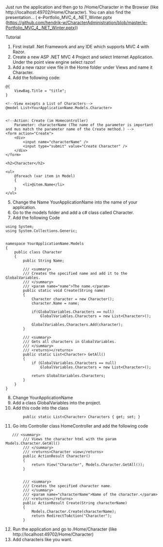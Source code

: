 Just run the application and then go to /Home/Character in the Browser (like http://localhost:49702/Home/Character).
You can also find the presentation... ( e-Portfolio_MVC_4_.NET_Winter.pptx (https://github.com/hendrik-w/CharacterAdministration/blob/master/e-Portfolio_MVC_4_.NET_Winter.pptx))

Tutorial
1. First install .Net Framework and any IDE which supports MVC 4 with Razor. 
2. Create a new ASP .NET MVC 4 Project and select Internet Application. Under the point view engine select razor!
3. Add a new razor view file in the Home folder under Views and name it Character.
4. Add the following code:
```
@{
    ViewBag.Title = "title";
}

<!--View excepts a List of Characters-->
@model List<YourApplicationName.Models.Character>


<!--Action: Create (im Homecontroller)
    Parameter: characterName (The name of the parameter is important and mus match the parameter name of the Create method.) -->
<form action="Create">
    <div>
        <input name="characterName" />
        <input type="submit" value="Create Character" />
    </div>
</form>

<h2>Character</h2>

<ul>
    @foreach (var item in Model)
    {
        <li>@item.Name</li>
    }
</ul>
```

5. Change the Name YourApplicationName into the name of your application.
6. Go to the models folder and add a c# class called Character.
7. Add the following Code

```
using System;
using System.Collections.Generic;


namespace YourApplicationName.Models
{
    public class Character
    {
        public String Name;

        /// <summary>
        /// Creates the specified name and add it to the GlobalVariables.
        /// </summary>
        /// <param name="name">The name.</param>
        public static void Create(String name)
        {
            Character character = new Character();
            character.Name = name;

            if(GlobalVariables.Characters == null)
                GlobalVariables.Characters = new List<Character>();

            GlobalVariables.Characters.Add(character);
        }

        /// <summary>
        /// Gets all characters in GlobalVariables.
        /// </summary>
        /// <returns></returns>
        public static List<Character> GetAll()
        {
            if (GlobalVariables.Characters == null)
                GlobalVariables.Characters = new List<Character>();

            return GlobalVariables.Characters; 
        } 
    }
}
```
8. Change YourApplicationName
9. Add a class GlobalVariables into the project.
10.  Add this code into the class 
```
        public static List<Character> Characters { get; set; } 
```
11. Go into Controller class HomeController and add the following code
```
   /// <summary>
        /// Views the character html with the param Models.Character.GetAll()
        /// </summary>
        /// <returns>Character view</returns>
        public ActionResult Character()
        {
            return View("Character", Models.Character.GetAll());
        }


        /// <summary>
        /// Creates the specified character name.
        /// </summary>
        /// <param name="characterName">Name of the character.</param>
        /// <returns></returns>
        public ActionResult Create(String characterName)
        {
            Models.Character.Create(characterName);
            return RedirectToAction("Character");
        }
```     
12. Run the application and go to  /Home/Character (like http://localhost:49702/Home/Character)
13. Add characters like you want.
